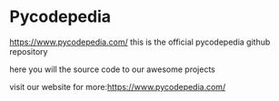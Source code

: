 # Pycodepedia
https://www.pycodepedia.com/
this is the official pycodepedia github repository

here you will the source code to our awesome projects

visit our website for more:https://www.pycodepedia.com/
